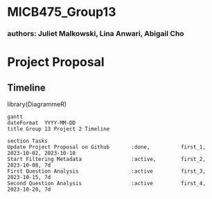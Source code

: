 # MICB475_Group13
### authors: Juliet Malkowski, Lina Anwari, Abigail Cho

# Project Proposal

## Timeline

library(DiagrammeR)

```mermaid
gantt
dateFormat  YYYY-MM-DD
title Group 13 Project 2 Timeline

section Tasks
Update Project Proposal on Github       :done,          first_1,    2023-10-02, 2023-10-10
Start Filtering Metadata                :active,        first_2,    2023-10-08, 7d
First Question Analysis                 :active         first_3,    2023-10-15, 7d
Second Question Analysis                :active         first_4,    2023-10-20, 7d
```


